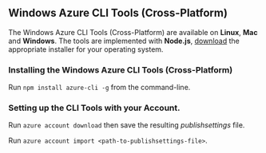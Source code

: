 ## Windows Azure CLI Tools (Cross-Platform)

The Windows Azure CLI Tools (Cross-Platform) are available on **Linux**, **Mac** and **Windows**. The tools are implemented with **Node.js**, [download](http://www.nodejs.org/download) the appropriate installer for your operating system.

### Installing the Windows Azure CLI Tools (Cross-Platform)

Run ```npm install azure-cli -g``` from the command-line.

### Setting up the CLI Tools with your Account.

Run ```azure account download``` then save the resulting _publishsettings_ file.

Run ```azure account import <path-to-publishsettings-file>```.